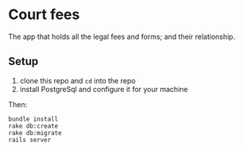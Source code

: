 # Court fees

The app that holds all the legal fees and forms; and their
relationship.

## Setup

1. clone this repo and `cd` into the repo
1. install PostgreSql and configure it for your machine

Then:

    bundle install
    rake db:create
    rake db:migrate
    rails server

